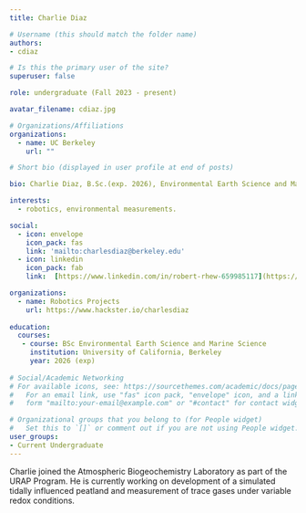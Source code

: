 ```yaml
---
title: Charlie Diaz

# Username (this should match the folder name)
authors:
- cdiaz

# Is this the primary user of the site?
superuser: false

role: undergraduate (Fall 2023 - present)

avatar_filename: cdiaz.jpg

# Organizations/Affiliations
organizations:
  - name: UC Berkeley
    url: ""

# Short bio (displayed in user profile at end of posts)

bio: Charlie Diaz, B.Sc.(exp. 2026), Environmental Earth Science and Marine Science, University of California at Berkeley. URAP researcher in Atmospheric Biogeochemistry Lab (Sept 2023- present).   

interests:
  - robotics, environmental measurements.

social:
  - icon: envelope
    icon_pack: fas
    link: 'mailto:charlesdiaz@berkeley.edu'
  - icon: linkedin
    icon_pack: fab
    link:  [https://www.linkedin.com/in/robert-rhew-659985117](https://www.linkedin.com/in/charliebdiaz/)

organizations:
  - name: Robotics Projects
    url: https://www.hackster.io/charlesdiaz
    
education:
  courses:
   - course: BSc Environmental Earth Science and Marine Science
     institution: University of California, Berkeley
     year: 2026 (exp)
      
# Social/Academic Networking
# For available icons, see: https://sourcethemes.com/academic/docs/page-builder/#icons
#   For an email link, use "fas" icon pack, "envelope" icon, and a link in the
#   form "mailto:your-email@example.com" or "#contact" for contact widget.

# Organizational groups that you belong to (for People widget)
#   Set this to `[]` or comment out if you are not using People widget.
user_groups:
- Current Undergraduate
---
```


Charlie joined the Atmospheric Biogeochemistry Laboratory as part of the URAP Program.  He is currently working on development of a simulated tidally influenced peatland and measurement of trace gases under variable redox conditions.  
